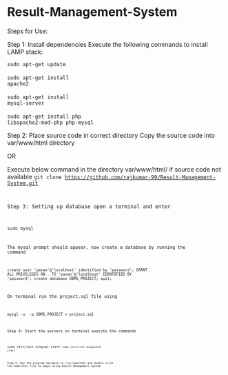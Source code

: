 # Result-Management-System

Steps for Use:

Step 1: Install dependencies
Execute the following commands to install LAMP stack:

<code>sudo apt-get update</code><br></br>
<code>sudo apt-get install apache2</code><br></br>
<code>sudo apt-get install mysql-server</code><br></br>
<code>sudo apt-get install php libapache2-mod-php php-mysql</code>

Step 2: Place source code in correct directory
Copy the source code into var/www/html directory

OR

Execute below command in the directory var/www/html/ if source code not available
<code>git clone https://github.com/rajkumar-99/Result-Management-System.git

Step 3: Setting up database
open a terminal and enter

<code>sudo mysql

The mysql prompt should appear, now create a database by running the command

<code>create user 'pavan'@'localhost' identified by 'password';
GRANT ALL PRIVILEGES ON *.* TO 'pavan'@'localhost' IDENTIFIED BY 'password';
create database DBMS_PROJECT;
quit;</code>

On terminal run the project.sql file using

<code>mysql -u <username> -p DBMS_PROJECT < project.sql
                                                 
Step 4: Start the servers
on terminal execute the commands

<code>sudo /etc/init.d/mysql start
<code>sudo /etc/init.d/apache2 start

Step 5: Run the program
navigate to /var/www/html and double click the home.html file to begin using
Result Management System


